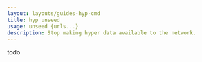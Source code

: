 ```yaml
---
layout: layouts/guides-hyp-cmd
title: hyp unseed
usage: unseed {urls...}
description: Stop making hyper data available to the network.
---
```


todo